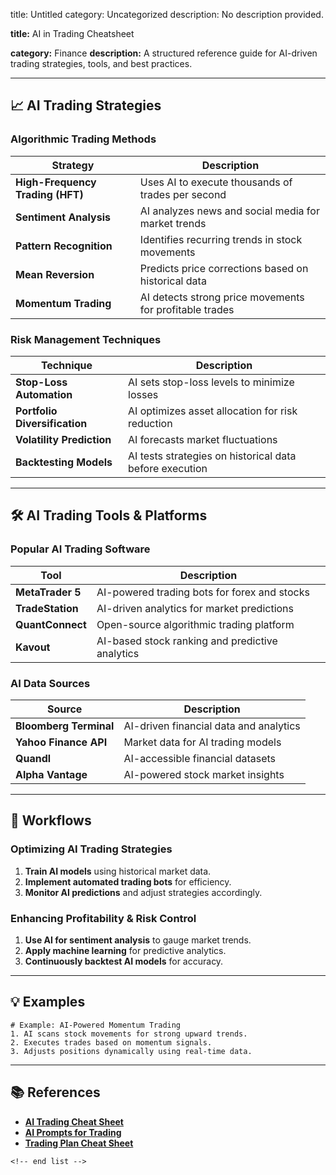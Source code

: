 title: Untitled
category: Uncategorized
description: No description provided.

**title:** AI in Trading Cheatsheet

**category:** Finance
**description:** A structured reference guide for AI-driven trading strategies, tools, and best practices.

---

## 📈 **AI Trading Strategies**

### **Algorithmic Trading Methods**

| Strategy                               | Description                                             |
| -------------------------------------- | ------------------------------------------------------- |
| **High-Frequency Trading (HFT)** | Uses AI to execute thousands of trades per second       |
| **Sentiment Analysis**           | AI analyzes news and social media for market trends     |
| **Pattern Recognition**          | Identifies recurring trends in stock movements          |
| **Mean Reversion**               | Predicts price corrections based on historical data     |
| **Momentum Trading**             | AI detects strong price movements for profitable trades |

### **Risk Management Techniques**

| Technique                           | Description                                             |
| ----------------------------------- | ------------------------------------------------------- |
| **Stop-Loss Automation**      | AI sets stop-loss levels to minimize losses             |
| **Portfolio Diversification** | AI optimizes asset allocation for risk reduction        |
| **Volatility Prediction**     | AI forecasts market fluctuations                        |
| **Backtesting Models**        | AI tests strategies on historical data before execution |

---

## 🛠 **AI Trading Tools & Platforms**

### **Popular AI Trading Software**

| Tool                   | Description                                     |
| ---------------------- | ----------------------------------------------- |
| **MetaTrader 5** | AI-powered trading bots for forex and stocks    |
| **TradeStation** | AI-driven analytics for market predictions      |
| **QuantConnect** | Open-source algorithmic trading platform        |
| **Kavout**       | AI-based stock ranking and predictive analytics |

### **AI Data Sources**

| Source                       | Description                            |
| ---------------------------- | -------------------------------------- |
| **Bloomberg Terminal** | AI-driven financial data and analytics |
| **Yahoo Finance API**  | Market data for AI trading models      |
| **Quandl**             | AI-accessible financial datasets       |
| **Alpha Vantage**      | AI-powered stock market insights       |

---

## 🔄 **Workflows**

### **Optimizing AI Trading Strategies**

1. **Train AI models** using historical market data.
2. **Implement automated trading bots** for efficiency.
3. **Monitor AI predictions** and adjust strategies accordingly.

### **Enhancing Profitability & Risk Control**

1. **Use AI for sentiment analysis** to gauge market trends.
2. **Apply machine learning** for predictive analytics.
3. **Continuously backtest AI models** for accuracy.

---

## 💡 **Examples**

```plaintext
# Example: AI-Powered Momentum Trading
1. AI scans stock movements for strong upward trends.  
2. Executes trades based on momentum signals.  
3. Adjusts positions dynamically using real-time data.  
```

---

## 📚 **References**

- **[AI Trading Cheat Sheet](https://www.scribd.com/document/655001554/Cheat-Sheet)**
- **[AI Prompts for Trading](https://www.larksuite.com/en_us/templates/ai-prompts-for-trading-template)**
- **[Trading Plan Cheat Sheet](https://www.etsy.com/listing/1124363317/trading-plan-template-fully-editable)**

```
<!-- end list -->
```